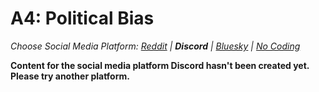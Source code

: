 # A4: Political Bias
_Choose Social Media Platform: <a href='../../../../../reddit/appendix/teaching/03_course_work/03_assignments/a4-political-bias.html'>Reddit</a> | __Discord__ | <a href='../../../../../bsky/appendix/teaching/03_course_work/03_assignments/a4-political-bias.html'>Bluesky</a> | <a href='../../../../../nocode/appendix/teaching/03_course_work/03_assignments/a4-political-bias.html'>No Coding</a>_

__Content for the social media platform Discord hasn't been created yet. Please try another platform.__